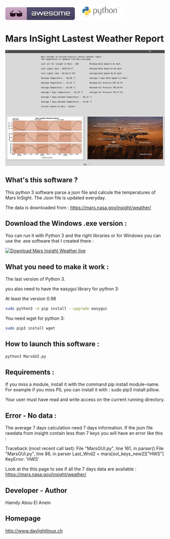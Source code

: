![Awesome](awesome.svg) ![Python](python.png)  

# Mars InSight Lastest Weather Report

![Screenshot](screenshot7.png)

## What's this software ?  

This python 3 software parse a json file and calcule the temperatures of Mars InSight. The Json file is updated everyday.

The data is downloaded from : https://mars.nasa.gov/insight/weather/

## Download the Windows .exe version :

You can run it with Python 3 and the right libraries or for Windows you can use the .exe software that I created there :

[![Download Mars Insight Weather live](https://img.shields.io/sourceforge/dm/mars-insight-weather-live.svg)](https://sourceforge.net/projects/mars-insight-weather-live/files/latest/download)

## What you need to make it work :  

The last version of Python 3.

you also need to have the easygui library for python 3:

At least the version 0.98

```sh
sudo python3 -m pip install --upgrade easygui 
```
You need wget for python 3:


```sh
sudo pip3 install wget
```

## How to launch this software :  

```sh
python3 MarsGUI.py
```  

## Requirements :

If you miss a module, install it with the command pip install module-name. For example if you miss PIL you can install it with : sudo pip3 install pillow.

Your user must have read and write access on the current running 
directory.

## Error - No data :

The average 7 days calculation need 7 days information. If the json file rawdata from insight contain less than 7 keys you will have an error like this :

Traceback (most recent call last):
  File "MarsGUI.py", line 161, in <module>
    parser()
  File "MarsGUI.py", line 86, in parser
    Last_Wnd2 = mars[sol_keys_new2]["HWS"]
KeyError: 'HWS'

Look at the this page to see if all the 7 days data are available : https://mars.nasa.gov/insight/weather/
## Developer - Author

Hamdy Abou El Anein

## Homepage

http://www.daylightlinux.ch 
